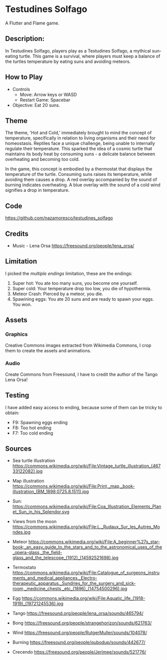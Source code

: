 # Testudines Solfago

A Flutter and Flame game.

## Description:

In Testudines Solfago, players play as a Testudines Solfago, a mythical sun-eating turtle. 
This game is a survival, where players must keep a balance of the turtles temperature by eating suns and avoiding meteors.

## How to Play

* Controls 
  * Move: Arrow keys or WASD
  * Restart Game: Spacebar
* Objective: Eat 20 suns.

## Theme

The theme, 'Hot and Cold,' immediately brought to mind the concept of temperature, specifically in relation to living organisms and their need for homeostasis. 
Reptiles face a unique challenge, being unable to internally regulate their temperature. 
This sparked the idea of a cosmic turtle that maintains its body heat by consuming suns - a delicate balance between overheating and becoming too cold.

In the game, this concept is embodied by a thermostat that displays the temperature of the turtle. 
Consuming suns raises its temperature, while avoiding them causes a drop. 
A red overlay accompanied by the sound of burning indicates overheating.
A blue overlay with the sound of a cold wind signifies a drop in temperature.

## Code

https://github.com/nazamoresco/testudines_solfago

## Credits

* Music - Lena Orsa
https://freesound.org/people/lena_orsa/

## Limitation

I picked the *multiple endings* limitation, these are the endings:
1. Super hot: You ate too many suns, you become one yourself.
2. Super cold: Your temperature drop too low, you die of hypothermia.
3. Meteor Crash: Pierced by a meteor, you die.
4. Spawining eggs: You ate 20 suns and are ready to spawn your eggs. You won.

## Assets

### Graphics

Creative Commons images extracted from Wikimedia Commons, I crop them to create the assets and animations.

### Audio

Create Commons from Freesound, I have to credit the author of the Tango Lena Orsa!

## Testing

I have added easy access to ending, because some of them can be tricky to obtain:
* F9: Spawning eggs ending
* F8: Too hot ending
* F7: Too cold ending

## Sources

- Sea turtle illustration
https://commons.wikimedia.org/wiki/File:Vintage_turtle_illustration_(46733122082).jpg

- Map illustration
https://commons.wikimedia.org/wiki/File:Print,_map,_book-illustration_(BM_1898,0725.8.1511).jpg

- Sun:
https://commons.wikimedia.org/wiki/File:Coa_Illustration_Elements_Planet_Sun_in_his_Splendor.svg

- Views from the moon
https://commons.wikimedia.org/wiki/File:L._Rudaux_Sur_les_Autres_Mondes.jpg

- Meteor
https://commons.wikimedia.org/wiki/File:A_beginner%27s_star-book;_an_easy_guide_to_the_stars_and_to_the_astronomical_uses_of_the_opera-glass,_the_field-glass_and_the_telescope_(1912)_(14592521698).jpg

- Termostato
https://commons.wikimedia.org/wiki/File:Catalogue_of_surgeons_instruments_and_medical_appliances._Electro-therapeutic_apparatus._Sundries_for_the_surgery_and_sick-room,_medicine_chests,_etc_(1896)_(14754500296).jpg

- Egg 
https://commons.wikimedia.org/wiki/File:Aquatic_life_(1918-1919)_(19721245536).jpg

- Tango
https://freesound.org/people/lena_orsa/sounds/465794/

- Bong
https://freesound.org/people/strangehorizon/sounds/621763/

- Wind
https://freesound.org/people/RutgerMuller/sounds/104078/

- Burning
https://freesound.org/people/qubodup/sounds/442677/

- Crecendo
https://freesound.org/people/Jerimee/sounds/521776/